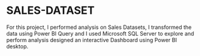 # SALES-DATASET
For this project, I performed analysis on Sales Datasets, I transformed the data using Power BI Query and I used Microsoft SQL Server to explore and perform analysis designed an interactive Dashboard using Power BI desktop.
